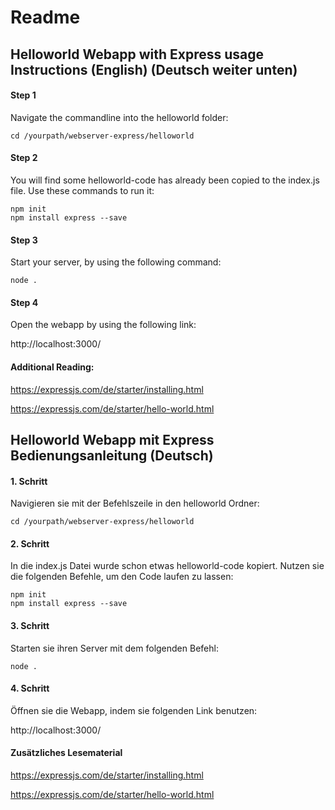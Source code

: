 # Readme

## Helloworld Webapp with Express usage Instructions (English) (Deutsch weiter unten)

#### Step 1

Navigate the commandline into the helloworld folder:

    cd /yourpath/webserver-express/helloworld

#### Step 2

You will find some helloworld-code has already been copied to the index.js file. Use these commands to run it:

    npm init  
    npm install express --save

#### Step 3

Start your server, by using the following command:

    node .

#### Step 4

Open the webapp by using the following link: 

http://localhost:3000/

#### Additional Reading:

https://expressjs.com/de/starter/installing.html

https://expressjs.com/de/starter/hello-world.html




## Helloworld Webapp mit Express Bedienungsanleitung (Deutsch)

#### 1. Schritt

Navigieren sie mit der Befehlszeile in den helloworld Ordner:

    cd /yourpath/webserver-express/helloworld

#### 2. Schritt

In die index.js Datei wurde schon etwas helloworld-code kopiert. Nutzen sie die folgenden Befehle, um den Code laufen zu lassen:

    npm init  
    npm install express --save


#### 3. Schritt

Starten sie ihren Server mit dem folgenden Befehl:

    node .


#### 4. Schritt

Öffnen sie die Webapp, indem sie folgenden Link benutzen:

http://localhost:3000/

#### Zusätzliches Lesematerial

https://expressjs.com/de/starter/installing.html


https://expressjs.com/de/starter/hello-world.html
